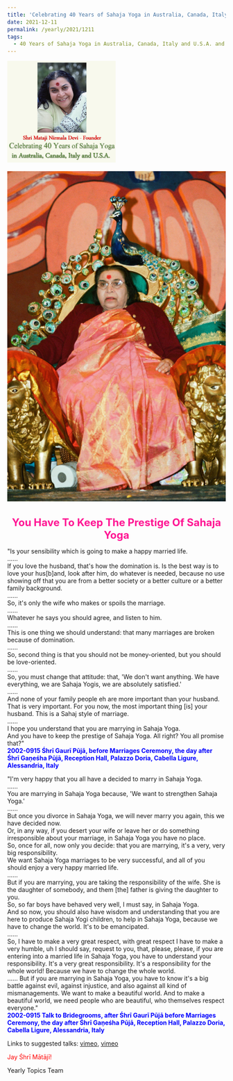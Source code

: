 ```yaml
---
title: 'Celebrating 40 Years of Sahaja Yoga in Australia, Canada, Italy and U.S.A. and its Culture, Post 43'
date: 2021-12-11
permalink: /yearly/2021/1211
tags:
  - 40 Years of Sahaja Yoga in Australia, Canada, Italy and U.S.A. and its Culture
---
```


<div style="text-align: left"><img src="/images/Celebrating40YearsSahajaYoga.png" width="250" /></div><br>

<div style="text-align: center"><img src="/images/image857.png" /></div>

<br>
<p style="color:DeepPink; text-align:center">
<font size="+2"><b>You Have To Keep The Prestige Of Sahaja Yoga</b><br></font>
</p>

<p>
"Is your sensibility which is going to make a happy married life.<br>
......<br>
If you love the husband, that's how the domination is. Is the best way is to love your hus[b]and, look after him, do whatever is needed, because no use showing off that you are from a better society or a better culture or a better family background.<br>
......<br>
So, it's only the wife who makes or spoils the marriage.<br>
......<br>
Whatever he says you should agree, and listen to him.<br>
......<br>
This is one thing we should understand: that many marriages are broken because of domination.<br>
......<br>
So, second thing is that you should not be money-oriented, but you should be love-oriented.<br>
......<br>
So, you must change that attitude: that, 'We don't want anything. We have everything, we are Sahaja Yogis, we are absolutely satisfied.'<br>
......<br>
And none of your family people eh are more important than your husband. That is very important. For you now, the most important thing [is] your husband. This is a Sahaj style of marriage.<br>
......<br>
I hope you understand that you are marrying in Sahaja Yoga.<br>
And you have to keep the prestige of Sahaja Yoga. All right? You all promise that?"<br>
<font color="blue"><b>2002-0915 Śhrī Gaurī Pūjā, before Marriages Ceremony, the day after Śhrī Gaṇeśha Pūjā, Reception Hall, Palazzo Doria, Cabella Ligure, Alessandria, Italy</b></font><br>
</p>

<p>
"I'm very happy that you all have a decided to marry in Sahaja Yoga.<br>
......<br>
You are marrying in Sahaja Yoga because, 'We want to strengthen Sahaja Yoga.'<br>
......<br>
But once you divorce in Sahaja Yoga, we will never marry you again, this we have decided now.<br>
Or, in any way, if you desert your wife or leave her or do something irresponsible about your marriage, in Sahaja Yoga you have no place.<br> 
So, once for all, now only you decide: that you are marrying, it's a very, very big responsibility.<br>
We want Sahaja Yoga marriages to be very successful, and all of you should enjoy a very happy married life.<br>
......<br>
But if you are marrying, you are taking the responsibility of the wife. She is the daughter of somebody, and them [the] father is giving the daughter to you.<br>
So, so far boys have behaved very well, I must say, in Sahaja Yoga.<br>
And so now, you should also have wisdom and understanding that you are here to produce Sahaja Yogi children, to help in Sahaja Yoga, because we have to change the world. It's to be emancipated.<br>
......<br>
So, I have to make a very great respect, with great respect I have to make a very humble, uh I should say, request to you, that, please, please, if you are entering into a married life in Sahaja Yoga, you have to understand your responsibility. It's a very great responsibility. It's a responsibility for the whole world! Because we have to change the whole world.<br>
......
But if you are marrying in Sahaja Yoga, you have to know it's a big battle against evil, against injustice, and also against all kind of mismanagements. We want to make a beautiful world. And to make a beautiful world, we need people who are beautiful, who themselves respect everyone."<br>
<font color="blue"><b>2002-0915 Talk to Bridegrooms, after Śhrī Gaurī Pūjā before Marriages Ceremony, the day after Śhrī Gaṇeśha Pūjā, Reception Hall, Palazzo Doria, Cabella Ligure, Alessandria, Italy</b></font><br>
</p>

Links to suggested talks: <a href="https://vimeo.com/28560708"> vimeo</a>, <a href="https://vimeo.com/28565579"> vimeo</a><br>

<p style="color:red;">Jay Śhrī Mātājī!<br></p>

Yearly Topics Team